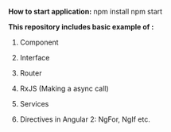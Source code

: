 **How to start application:** 
npm install
npm start

**This repository includes basic example of :**
1. Component

2. Interface

3. Router

4. RxJS (Making a async call)

5. Services

6. Directives in Angular 2: NgFor, NgIf etc.

